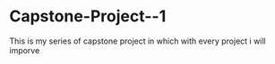 # Capstone-Project--1
This is my series of capstone project in which with every project i will imporve
